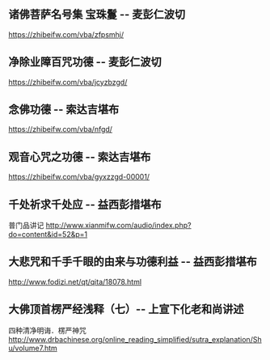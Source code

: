 ## 诸佛菩萨名号集 宝珠鬘 -- 麦彭仁波切
https://zhibeifw.com/vba/zfpsmhj/

## 净除业障百咒功德 -- 麦彭仁波切
https://zhibeifw.com/vba/jcyzbzgd/

## 念佛功德 -- 索达吉堪布
https://zhibeifw.com/vba/nfgd/

## 观音心咒之功德 -- 索达吉堪布
https://zhibeifw.com/vba/gyxzzgd-00001/

## 千处祈求千处应 -- 益西彭措堪布
普门品讲记
http://www.xianmifw.com/audio/index.php?do=content&id=52&p=1 

## 大悲咒和千手千眼的由来与功德利益 -- 益西彭措堪布
http://www.fodizi.net/qt/qita/18078.html

## 大佛顶首楞严经浅释（七）-- 上宣下化老和尚讲述
四种清净明诲．楞严神咒
http://www.drbachinese.org/online_reading_simplified/sutra_explanation/Shu/volume7.htm
